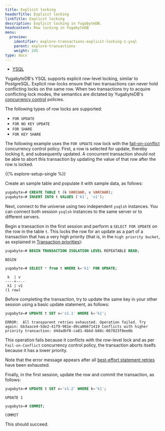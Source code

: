 ```yaml
---
title: Explicit locking
headerTitle: Explicit locking
linkTitle: Explicit locking
description: Explicit locking in YugabyteDB.
headcontent: Row locking in YugabyteDB
menu:
  preview:
    identifier: explore-transactions-explicit-locking-1-ysql
    parent: explore-transactions
    weight: 245
type: docs
---
```


<ul class="nav nav-tabs-alt nav-tabs-yb">

  <li >
    <a href="../explicit-locking/" class="nav-link active">
      <i class="icon-postgres" aria-hidden="true"></i>
      YSQL
    </a>
  </li>

</ul>

YugabyteDB's YSQL supports explicit row-level locking, similar to PostgreSQL. Explicit row-locks ensure that two transactions can never hold conflicting locks on the same row. When two transactions try to acquire conflicting lock modes, the semantics are dictated by YugabyteDB's [concurrency control](../../../architecture/transactions/concurrency-control/) policies.

The following types of row locks are supported:

* `FOR UPDATE`
* `FOR NO KEY UPDATE`
* `FOR SHARE`
* `FOR KEY SHARE`

The following example uses the `FOR UPDATE` row lock with the [fail-on-conflict](../../../architecture/transactions/concurrency-control/#fail-on-conflict) concurrency control policy. First, a row is selected for update, thereby locking it, and subsequently updated. A concurrent transaction should not be able to abort this transaction by updating the value of that row after the row is locked.

{{% explore-setup-single %}}

Create an sample table and populate it with sample data, as follows:

```sql
yugabyte=# CREATE TABLE t (k VARCHAR, v VARCHAR);
yugabyte=# INSERT INTO t VALUES ('k1', 'v1');
```

Next, connect to the universe using two independent `ysqlsh` instances. You can connect both session `ysqlsh` instances to the same server or to different servers.

Begin a transaction in the first session and perform a `SELECT FOR UPDATE` on the row in the table `t`. This locks the row for an update as a part of a transaction that has a very high priority (that is, in the `high priority bucket`, as explained in [Transaction priorities](../../../architecture/transactions/transaction-priorities/)):

```sql
yugabyte=# BEGIN TRANSACTION ISOLATION LEVEL REPEATABLE READ;
```

```output
BEGIN
```

```sql
yugabyte=# SELECT * from t WHERE k='k1' FOR UPDATE;
```

```output
 k  | v
----+----
 k1 | v1
(1 row)
```

Before completing the transaction, try to update the same key in your other session using a basic update statement, as follows:

```sql
yugabyte=# UPDATE t SET v='v1.1' WHERE k='k1';
```

```output
ERROR:  All transparent retries exhausted. Operation failed. Try again: bb3aace4-5de2-41f9-981e-d9ca06671419 Conflicts with higher priority transaction: d4dadbf8-ca81-4bbd-b68c-067023f8ee6b
```

This operation fails because it conflicts with the row-level lock and as per `Fail-on-Conflict` concurrency control policy, the transaction aborts itselfs because it has a lower priority.

Note that the error message appears after all [best-effort statement retries](../../../architecture/transactions/concurrency-control/#best-effort-internal-retries-for-first-statement-in-a-transaction) have been exhausted.

Finally, in the first session, update the row and commit the transaction, as follows:

```sql
yugabyte=# UPDATE t SET v='v1.2' WHERE k='k1';
```

```output
UPDATE 1
```

```sql
yugabyte=# COMMIT;
```

```output
COMMIT
```

This should succeed.